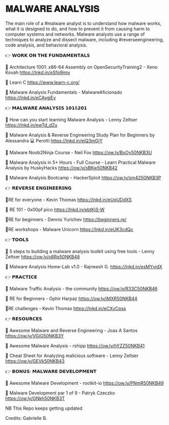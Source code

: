 #  𝐌𝐀𝐋𝐖𝐀𝐑𝐄 𝐀𝐍𝐀𝐋𝐘𝐒𝐈𝐒
The main role of a #malware analyst is to understand how malware works, what it is designed to do, and how to prevent it from causing harm to computer systems and networks. Malware analysts use a range of techniques to analyze and dissect malware, including #reverseengineering, code analysis, and behavioral analysis.

👉 𝗪𝗢𝗥𝗞 𝗢𝗡 𝗧𝗛𝗘 𝗙𝗨𝗡𝗗𝗔𝗠𝗘𝗡𝗧𝗔𝗟𝗦

🌟 Architecture 1001: x86-64 Assembly on OpenSecurityTraining2 - Xeno Kovah
https://lnkd.in/eSfp9jmv

🌟 Learn C
https://www.learn-c.org/

🌟 Malware Analysis Fundamentals - MalwareAficionado
https://lnkd.in/eCAygjEv

👉 𝗠𝗔𝗟𝗪𝗔𝗥𝗘 𝗔𝗡𝗔𝗟𝗬𝗦𝗜𝗦 𝟭𝟬𝟭&𝟮𝟬𝟭

🌟 How can you start learning Malware Analysis - Lenny Zeltser
https://lnkd.in/ewTd_dZu

🌟 Malware Analysis & Reverse Engineering Study Plan for Beginners by Alessandra 💻 Perotti
https://lnkd.in/eiQ3mGjY

🌟 Malware Noob2Ninja Course - Neil Fox
https://ow.ly/BxOy50NKB3U

🌟 Malware Analysis in 5+ Hours - Full Course - Learn Practical Malware Analysis by HuskyHacks
https://ow.ly/sBKw50NKB42

🌟 Malware Analysis Bootcamp - HackerSploit
https://ow.ly/sm4250NKB3P

👉 𝗥𝗘𝗩𝗘𝗥𝗦𝗘 𝗘𝗡𝗚𝗜𝗡𝗘𝗘𝗥𝗜𝗡𝗚

🌟RE for everyone - Kevin Thomas
https://lnkd.in/eUqUDdXS

🌟 RE 101 - 0x00pf pico
https://lnkd.in/ebtKjS-W

🌟RE for beginners - Dennis Yurichev
https://beginners.re/

🌟RE workshops - Malware Unicorn
https://lnkd.in/eUK3cdQc

👉 𝗧𝗢𝗢𝗟𝗦

🌟 5 steps to building a malware analysis toolkit using free tools - Lenny Zeltser
https://ow.ly/o8Rq50NKB48

🌟 Malware Analysis Home-Lab v1.0 - Rajneesh G.
https://lnkd.in/esMYvjdX

👉 𝗣𝗥𝗔𝗖𝗧𝗜𝗖𝗘

🌟 Malware Traffic Analysis - the community
https://ow.ly/R33C50NKB46

🌟 RE for Beginners - Ophir Harpaz
https://ow.ly/iMXR50NKB44

🌟RE challenges - Kevin Thomas
https://lnkd.in/eCXvCpss

👉 𝗥𝗘𝗦𝗢𝗨𝗥𝗖𝗘𝗦

🌟 Awesome Malware and Reverse Engineering - Joas A Santos
https://ow.ly/VGjG50NKB3Y

🌟 Awesome Malware Analysis - rshipp
https://ow.ly/hYZZ50NKB41

🌟 Cheat Sheet for Analyzing malicious software - Lenny Zeltser
https://ow.ly/GEVk50NKB43

👉 𝗕𝗢𝗡𝗨𝗦: 𝗠𝗔𝗟𝗪𝗔𝗥𝗘 𝗗𝗘𝗩𝗘𝗟𝗢𝗣𝗠𝗘𝗡𝗧

🌟 Awesome Malware Development - rootkit-io
https://ow.ly/PNmR50NKB49

🌟 Malware Development par 1 of 9 - Patryk Czeczko
https://ow.ly/GNkh50NKB3T

NB This Repo keeps getting updated

Credits: Gabrielle B.
